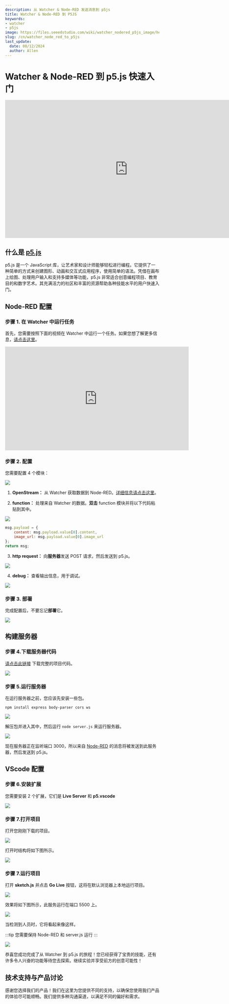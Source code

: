 ```yaml
---
description: 从 Watcher & Node-RED 发送消息到 p5js
title: Watcher & Node-RED 到 P5JS
keywords:
- watcher
- p5js
image: https://files.seeedstudio.com/wiki/watcher_nodered_p5js_image/headpic.png
slug: /cn/watcher_node_red_to_p5js
last_update:
  date: 08/12/2024
  author: Allen
---
```


# Watcher & Node-RED 到 p5.js 快速入门

<div class="table-center">
<iframe width="800" height="450" src="https://files.seeedstudio.com/wiki/watcher_nodered_p5js_image/p5js_video.mp4?autoplay=0" scrolling="no" border="0" frameborder="no" framespacing="0" allowfullscreen="true"> </iframe>
</div>

## 什么是 [p5.js](https://p5js.org/)

p5.js 是一个 JavaScript 库，让艺术家和设计师能够轻松进行编程。它提供了一种简单的方式来创建图形、动画和交互式应用程序，使用简单的语法。凭借在画布上绘图、处理用户输入和支持多媒体等功能，p5.js 非常适合创意编程项目、教育目的和数字艺术。其充满活力的社区和丰富的资源帮助各种技能水平的用户快速入门。

## Node-RED 配置

### 步骤 1. 在 Watcher 中运行任务

首先，您需要按照下面的视频在 Watcher 中运行一个任务。如果您想了解更多信息，[请点击这里](https://wiki.seeedstudio.com/cn/getting_started_with_watcher_task/)。

<div class="table-center">
<iframe width="600" height="338" src="https://files.seeedstudio.com/wiki/watcher_to_open_interpreter_image/run_task.mp4?autoplay=0" scrolling="no" border="0" frameborder="no" framespacing="0" allowfullscreen="true"> </iframe>
</div>

### 步骤 2. 配置

您需要配置 4 个模块：

<div style={{textAlign:'center'}}><img src="https://files.seeedstudio.com/wiki/watcher_nodered_p5js_image/1.png" style={{width:800, height:'auto'}}/></div>

1. **OpenStream：** 从 Watcher 获取数据到 Node-RED。[详细信息请点击这里](https://wiki.seeedstudio.com/cn/watcher_to_node_red/)。

2. **function：** 处理来自 Watcher 的数据。**双击** function 模块并将以下代码粘贴到其中。

<div style={{textAlign:'center'}}><img src="https://files.seeedstudio.com/wiki/watcher_nodered_p5js_image/2.png" style={{width:800, height:'auto'}}/></div>

```javascript
msg.payload = {
    content: msg.payload.value[0].content,
    image_url: msg.payload.value[0].image_url
};
return msg;
```

3. **http request：** 向**服务器**发送 <span id="post">POST 请求</span>，然后发送到 p5.js。

<div style={{textAlign:'center'}}><img src="https://files.seeedstudio.com/wiki/watcher_nodered_p5js_image/3.png" style={{width:800, height:'auto'}}/></div>

4. **debug：** 查看输出信息，用于调试。

<div style={{textAlign:'center'}}><img src="https://files.seeedstudio.com/wiki/watcher_nodered_p5js_image/4.png" style={{width:600, height:'auto'}}/></div>

### 步骤 3. 部署

完成配置后，不要忘记**部署**它。

<div style={{textAlign:'center'}}><img src="https://files.seeedstudio.com/wiki/watcher_nodered_p5js_image/5.png" style={{width:800, height:'auto'}}/></div>

## 构建服务器

### 步骤 4.下载服务器代码

[请点击此链接](https://github.com/Seeed-Projects/SenseCAP_Watcher_WebSocket_P5js) 下载完整的项目代码。

<div style={{textAlign:'center'}}><img src="https://files.seeedstudio.com/wiki/watcher_nodered_p5js_image/7.png" style={{width:1000, height:'auto'}}/></div>

### 步骤 5.运行服务器

在运行服务器之前，您应该先安装一些包。

```npm install express body-parser cors ws```

<div style={{textAlign:'center'}}><img src="https://files.seeedstudio.com/wiki/watcher_nodered_p5js_image/14.png" style={{width:600, height:'auto'}}/></div>

解压包并进入其中，然后运行 ```node server.js``` 来运行服务器。

<div style={{textAlign:'center'}}><img src="https://files.seeedstudio.com/wiki/watcher_nodered_p5js_image/8.png" style={{width:800, height:'auto'}}/></div>

现在服务器正在监听端口 3000，所以来自 [Node-RED](#post) 的消息将被发送到此服务器，然后发送到 p5.js。

## VScode 配置

### 步骤 6.安装扩展

您需要安装 2 个扩展，它们是 **Live Server** 和 **p5.vscode**

<div style={{textAlign:'center'}}><img src="https://files.seeedstudio.com/wiki/watcher_nodered_p5js_image/6.png" style={{width:600, height:'auto'}}/></div>

### 步骤 7.打开项目

打开您刚刚下载的项目。

<div style={{textAlign:'center'}}><img src="https://files.seeedstudio.com/wiki/watcher_nodered_p5js_image/12.png" style={{width:600, height:'auto'}}/></div>

打开时结构将如下图所示。

<div style={{textAlign:'center'}}><img src="https://files.seeedstudio.com/wiki/watcher_nodered_p5js_image/13.png" style={{width:600, height:'auto'}}/></div>

### 步骤 7.运行项目

打开 **sketch.js** 并点击 **Go Live** 按钮，这将在默认浏览器上本地运行项目。

<div style={{textAlign:'center'}}><img src="https://files.seeedstudio.com/wiki/watcher_nodered_p5js_image/9.png" style={{width:1000, height:'auto'}}/></div>

效果将如下图所示，此服务运行在端口 5500 上。

<div style={{textAlign:'center'}}><img src="https://files.seeedstudio.com/wiki/watcher_nodered_p5js_image/10.png" style={{width:1000, height:'auto'}}/></div>

当检测到人员时，它将看起来像这样。

:::tip
您需要保持 Node-RED 和 server.js 运行
:::

<div style={{textAlign:'center'}}><img src="https://files.seeedstudio.com/wiki/watcher_nodered_p5js_image/11.png" style={{width:1000, height:'auto'}}/></div>

恭喜您成功完成了从 Watcher 到 p5.js 的旅程！您已经获得了宝贵的技能，还有许多令人兴奋的功能等待您去探索。继续实验并享受前方的创意可能性！

## 技术支持与产品讨论

感谢您选择我们的产品！我们在这里为您提供不同的支持，以确保您使用我们产品的体验尽可能顺畅。我们提供多种沟通渠道，以满足不同的偏好和需求。

<div class="button_tech_support_container">
<a href="https://forum.seeedstudio.com/" class="button_forum"></a> 
<a href="https://www.seeedstudio.com/contacts" class="button_email"></a>
</div>

<div class="button_tech_support_container">
<a href="https://discord.gg/eWkprNDMU7" class="button_discord"></a> 
<a href="https://github.com/Seeed-Studio/wiki-documents/discussions/69" class="button_discussion"></a>
</div>